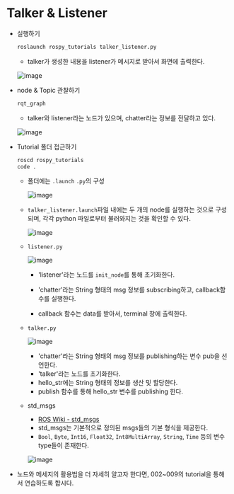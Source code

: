 # Talker & Listener

- 실행하기

  ```bash
  roslaunch rospy_tutorials talker_listener.py
  ```

  

  - talker가 생성한 내용을 listener가 메시지로 받아서 화면에 출력한다.

  ![image](https://user-images.githubusercontent.com/91526930/234394784-a24bfbb2-8f10-443e-b23d-f5dafda2532e.png)





- node & Topic 관찰하기

  ```bash
  rqt_graph
  ```

  

  - talker와 listener라는 노드가 있으며, chatter라는 정보를 전달하고 있다.

  ![image](https://user-images.githubusercontent.com/91526930/234394161-ca099b10-639c-466d-9162-7fe709a4a39a.png)







- Tutorial 폴더 접근하기

  ```bash
  roscd rospy_tutorials
  code .
  ```

  

  - 폴더에는 `.launch` `.py`의 구성

    ![image](https://user-images.githubusercontent.com/91526930/234396103-730b952f-d540-4871-b962-3101a73b3778.png)

  

  - `talker_listener.launch`파일 내에는 두 개의 node를 실행하는 것으로 구성되며, 각각 python 파일로부터 불러와지는 것을 확인할 수 있다.

    ![image](https://user-images.githubusercontent.com/91526930/234396233-154876be-05dc-4bba-b92e-f6e1e1acc233.png)

  

  - `listener.py`

    ![image](https://user-images.githubusercontent.com/91526930/234396748-210f85b3-f6da-42a1-8e1e-434460f27045.png)

    - 'listener'라는 노드를 `init_node`를 통해 초기화한다.

    - 'chatter'라는 String 형태의 msg 정보를 subscribing하고, callback함수를 실행한다. 

    - callback 함수는 data를 받아서, terminal 창에 출력한다.

      

  - `talker.py`

    ![image](https://user-images.githubusercontent.com/91526930/234398302-2ef57b3a-b3d7-4d62-966b-13475a1e5971.png)

    - 'chatter'라는 String 형태의 msg 정보를 publishing하는 변수 pub을 선언한다.
    - 'talker'라는 노드를 초기화한다.
    - hello_str에는 String 형태의 정보를 생산 및 할당한다.
    - publish 함수를 통해 hello_str 변수를 publishing 한다.

    

  - std_msgs

    - [ROS Wiki - std_msgs](http://wiki.ros.org/std_msgs)
    - std_msgs는 기본적으로 정의된 msgs들의 기본 형식을 제공한다. 
    - `Bool`, `Byte`, `Int16`, `Float32`, `Int8MultiArray`, `String`, `Time` 등의 변수 type들이 존재한다.

    ![image](https://user-images.githubusercontent.com/91526930/234399565-051b3c6f-2160-4341-a715-0a4e2f4b68e4.png)



- 노드와 메세지의 활용법을 더 자세히 알고자 한다면, 002~009의 tutorial을 통해서 연습하도록 합시다.
